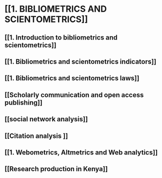 # [[1. BIBLIOMETRICS AND SCIENTOMETRICS]]

## [[1. Introduction to bibliometrics and scientometrics]]


## [[1. Bibliometrics and scientometrics indicators]]


## [[1. Bibliometrics and scientometrics laws]]


## [[Scholarly communication and open access publishing]]


## [[social network analysis]]


## [[Citation analysis ]]


## [[1. Webometrics,  Altmetrics and Web analytics]]


## [[Research production in Kenya]]